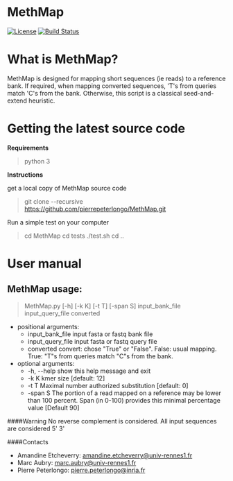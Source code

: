 

MethMap
========
[![License](http://img.shields.io/:license-affero-blue.svg)](http://www.gnu.org/licenses/agpl-3.0.en.html)
[![Build Status](https://travis-ci.org/pierrepeterlongo/MethMap.svg?branch=master)](https://travis-ci.org/pierrepeterlongo/MethMap)
# What is MethMap?

MethMap is designed for mapping short sequences (ie reads) to a reference bank. If required, when mapping converted sequences, 'T's from queries match 'C's from the bank. Otherwise, this script is a classical seed-and-extend heuristic.

# Getting the latest source code
**Requirements**

> python 3

**Instructions**

get a local copy of MethMap source code
> git clone --recursive https://github.com/pierrepeterlongo/MethMap.git

Run a simple test on your computer
> cd MethMap
> cd tests
> ./test.sh
> cd ..


# User manual

## MethMap usage:
> MethMap.py [-h] [-k K] [-t T] [-span S] input_bank_file input_query_file converted

- positional arguments:
    - input_bank_file   input fasta or fastq bank file
    - input_query_file  input fasta or fastq query file
    - converted         convert: chose "True" or "False". False: usual mapping.
                        True: "T"s from queries match "C"s from the bank.
- optional arguments:
    - -h, --help        show this help message and exit
    - -k K              kmer size [default: 12]
    - -t T              Maximal number authorized substitution [default: 0]
    - -span S           The portion of a read mapped on a reference may be lower
                        than 100 percent. Span (in 0-100) provides this minimal
                        percentage value [Default 90]




####Warning
 No reverse complement is considered. All input sequences are considered 5' 3'

####Contacts
 - Amandine Etcheverry:  amandine.etcheverry@univ-rennes1.fr
 - Marc Aubry: marc.aubry@univ-rennes1.fr
 - Pierre Peterlongo: pierre.peterlongo@inria.fr